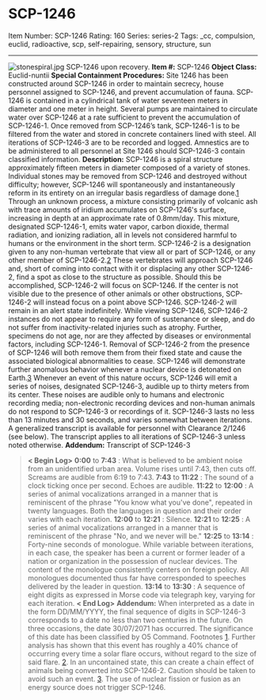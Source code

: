 # SCP-1246
Item Number: SCP-1246
Rating: 160
Series: series-2
Tags: _cc, compulsion, euclid, radioactive, scp, self-repairing, sensory, structure, sun

---

![stonespiral.jpg](https://scp-wiki.wdfiles.com/local--files/scp-1246/stonespiral.jpg)
SCP-1246 upon recovery.
**Item #:** SCP-1246
**Object Class:** Euclid-nuntii
**Special Containment Procedures:** Site 1246 has been constructed around SCP-1246 in order to maintain secrecy, house personnel assigned to SCP-1246, and prevent accumulation of fauna.
SCP-1246 is contained in a cylindrical tank of water seventeen meters in diameter and one meter in height. Several pumps are maintained to circulate water over SCP-1246 at a rate sufficient to prevent the accumulation of SCP-1246-1. Once removed from SCP-1246’s tank, SCP-1246-1 is to be filtered from the water and stored in concrete containers lined with steel.
All iterations of SCP-1246-3 are to be recorded and logged. Amnestics are to be administered to all personnel at Site 1246 should SCP-1246-3 contain classified information.
**Description:** SCP-1246 is a spiral structure approximately fifteen meters in diameter composed of a variety of stones. Individual stones may be removed from SCP-1246 and destroyed without difficulty; however, SCP-1246 will spontaneously and instantaneously reform in its entirety on an irregular basis regardless of damage done.[1](javascript:;)
Through an unknown process, a mixture consisting primarily of volcanic ash with trace amounts of iridium accumulates on SCP-1246's surface, increasing in depth at an approximate rate of 0.8mm/day. This mixture, designated SCP-1246-1, emits water vapor, carbon dioxide, thermal radiation, and ionizing radiation, all in levels not considered harmful to humans or the environment in the short term.
SCP-1246-2 is a designation given to any non-human vertebrate that view all or part of SCP-1246, or any other member of SCP-1246-2.[2](javascript:;) These vertebrates will approach SCP-1246 and, short of coming into contact with it or displacing any other SCP-1246-2, find a spot as close to the structure as possible. Should this be accomplished, SCP-1246-2 will focus on SCP-1246. If the center is not visible due to the presence of other animals or other obstructions, SCP-1246-2 will instead focus on a point above SCP-1246.
SCP-1246-2 will remain in an alert state indefinitely. While viewing SCP-1246, SCP-1246-2 instances do not appear to require any form of sustenance or sleep, and do not suffer from inactivity-related injuries such as atrophy. Further, specimens do not age, nor are they affected by diseases or environmental factors, including SCP-1246-1. Removal of SCP-1246-2 from the presence of SCP-1246 will both remove them from their fixed state and cause the associated biological abnormalities to cease.
SCP-1246 will demonstrate further anomalous behavior whenever a nuclear device is detonated on Earth.[3](javascript:;) Whenever an event of this nature occurs, SCP-1246 will emit a series of noises, designated SCP-1246-3, audible up to thirty meters from its center. These noises are audible only to humans and electronic recording media; non-electronic recording devices and non-human animals do not respond to SCP-1246-3 or recordings of it. SCP-1246-3 lasts no less than 13 minutes and 30 seconds, and varies somewhat between iterations. A generalized transcript is available for personnel with Clearance 2/1246 (see below). The transcript applies to all iterations of SCP-1246-3 unless noted otherwise.
**Addendum:** Transcript of SCP-1246-3
> **< Begin Log>**
> **0:00** to **7:43** : What is believed to be ambient noise from an unidentified urban area. Volume rises until 7:43, then cuts off. Screams are audible from 6:19 to 7:43.
> **7:43** to **11:22** : The sound of a clock ticking once per second. Echoes are audible.
> **11:22** to **12:00** : A series of animal vocalizations arranged in a manner that is reminiscent of the phrase "You know what you've done", repeated in twenty languages. Both the languages in question and their order varies with each iteration.
> **12:00** to **12:21** : Silence.
> **12:21** to **12:25** : A series of animal vocalizations arranged in a manner that is reminiscent of the phrase "No, and we never will be."
> **12:25** to **13:14** : Forty-nine seconds of monologue. While variable between iterations, in each case, the speaker has been a current or former leader of a nation or organization in the possession of nuclear devices. The content of the monologue consistently centers on foreign policy. All monologues documented thus far have corresponded to speeches delivered by the leader in question.
> **13:14** to **13:30** : A sequence of eight digits as expressed in Morse code via telegraph key, varying for each iteration.
> **< End Log>**
**Addendum:** When interpreted as a date in the form DD/MM/YYYY, the final sequence of digits in SCP-1246-3 corresponds to a date no less than two centuries in the future. On three occasions, the date 30/07/2071 has occurred. The significance of this date has been classified by O5 Command.
Footnotes
[1](javascript:;). Further analysis has shown that this event has roughly a 40% chance of occurring every time a solar flare occurs, without regard to the size of said flare.
[2](javascript:;). In an uncontained state, this can create a chain effect of animals being converted into SCP-1246-2. Caution should be taken to avoid such an event.
[3](javascript:;). The use of nuclear fission or fusion as an energy source does not trigger SCP-1246.